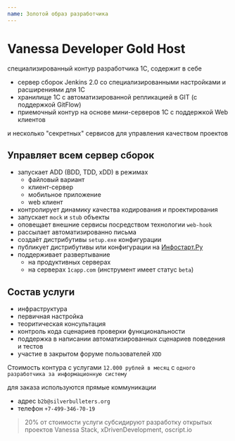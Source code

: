 ```yaml
---
name: Золотой образ разработчика
---
```


# Vanessa Developer Gold Host

специализированный контур разработчика 1С, содержит в себе

* сервер сборок Jenkins 2.0 cо специализированными настройками и расширениями для 1С
* хранилище 1С с автоматизированной репликацией в GIT (с поддержкой GitFlow)
* приемочный контур на основе мини-серверов 1С с поддержкой Web клиентов

и несколько "секретных" сервисов для управления качеством проектов

## Управляет всем сервер сборок

* запускает ADD (BDD, TDD, xDD) в режимах
  * файловый вариант
  * клиент-сервер
  * мобильное приложение
  * web клиент
* контролирует динамику качества кодирования и проектирования
* запускает `mock` и `stub` объекты
* оповещает внешние сервисы посредством технологии `web-hook`
* рассылает автоматизированно письма
* создаёт дистрибутивы `setup.exe` конфигурации
* публикует дистрибутивы или конфигурации на [Инфостарт.Ру](http://infostart.ru/)
* поддерживает развертывание
  * на продуктивных серверах
  * на серверах `1capp.com` (инструмент имеет статус `beta`)

## Состав услуги

* инфраструктура
* первичная настройка
* теоритическая консультация
* контроль кода сценариев проверки функциональности
* поддержка в написании автоматизированных сценариев поведения и тестов
* участие в закрытом форуме пользователей `XDD`

Стоимость контура с услугами `12.000 рублей в месяц` с `одного разработчика за информационную систему`

для заказа используются прямые коммуникации

* адрес `b2b@silverbulleters.org`
* телефон `+7-499-346-70-19`


> 20% от стоимости услуги субсидируют разработку открытых проектов Vanessa Stack, xDrivenDevelopment, oscript.io
